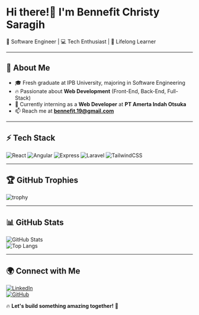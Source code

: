 # Hi there!👋 I'm Bennefit Christy Saragih  

🚀 Software Engineer | 💻 Tech Enthusiast | 🎯 Lifelong Learner  

---

## 🌟 About Me  
- 🎓 Fresh graduate at IPB University, majoring in Software Engineering  
- 🔥 Passionate about **Web Development** (Front-End, Back-End, Full-Stack)  
- 💼 Currently interning as a **Web Developer** at **PT Amerta Indah Otsuka**  
- 📫 Reach me at **bennefit.19@gmail.com**  

---

## ⚡ Tech Stack  
![React](https://img.shields.io/badge/React-20232A?style=for-the-badge&logo=react&logoColor=61DAFB)
![Angular](https://img.shields.io/badge/Angular-DD0031?style=for-the-badge&logo=angular&logoColor=white)
![Express](https://img.shields.io/badge/Express-000000?style=for-the-badge&logo=express&logoColor=white)
![Laravel](https://img.shields.io/badge/Laravel-F55247?style=for-the-badge&logo=laravel&logoColor=white)
![TailwindCSS](https://img.shields.io/badge/TailwindCSS-38B2AC?style=for-the-badge&logo=tailwind-css&logoColor=white)

---

## 🏆 GitHub Trophies
![trophy](https://github-profile-trophy.vercel.app/?username=christ-saragih&theme=radical&no-bg=true&no-frame=true)

---

## 📊 GitHub Stats  
![GitHub Stats](https://github-readme-stats.vercel.app/api?username=christ-saragih&show_icons=true&theme=radical)  
![Top Langs](https://github-readme-stats.vercel.app/api/top-langs/?username=christ-saragih&layout=compact&theme=radical)  

---

## 🌍 Connect with Me  
[![LinkedIn](https://img.shields.io/badge/LinkedIn-0A66C2?style=for-the-badge&logo=linkedin&logoColor=white)](https://linkedin.com/in/bennefit-christy-saragih)  
[![GitHub](https://img.shields.io/badge/GitHub-181717?style=for-the-badge&logo=github&logoColor=white)](https://github.com/christ-saragih)  

🔥 **Let's build something amazing together!** 🚀  


